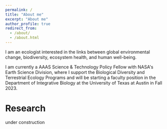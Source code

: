 ```yaml
---
permalink: /
title: "About me"
excerpt: "About me"
author_profile: true
redirect_from: 
  - /about/
  - /about.html
---
```


I am an ecologist interested in the links between global environmental change, biodiversity, ecosystem health, and human well-being.

I am currently a AAAS Science & Technology Policy Fellow with NASA's Earth Science Division, where I support the Biological Diversity and Terrestrial Ecology Programs and will be starting a faculty position in the Department of Integrative Biology at the University of Texas at Austin in Fall 2023.

Research
======
under construction 
